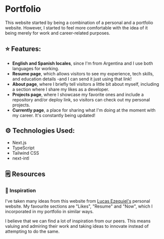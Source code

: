 # Portfolio
This website started by being a combination of a personal and a portfolio website. However, I started to feel more comfortable with the idea of it being merely for work and career-related purposes. 

## ⭐ Features:

- **English and Spanish locales**, since I'm from Argentina and I use both languages for working.
- **Resume page**, which allows visitors to see my experience, tech skills, and education details -and I can send it just using that link!
- **About page**, where I briefly tell visitors a little bit about myself, including a section where I share my likes as a developer.
- **Projects page**, where I showcase my favorite ones and include a repository and/or deploy link, so visitors can check out my personal projects.
- **Currently page**, a place for sharing what I'm doing at the moment with my career. It's constantly being updated!

## ⚙️ Technologies Used:

- Next.js
- TypeScript
- Tailwind CSS
- next-intl

## 🗒️ Resources

### 💭 Inspiration

I've taken many ideas from this website from [Lucas Ezequiel's](https://lojeda.co/es/) personal website. My favourite sections are "Likes", "Resume" and "Now", which I incorporated in my portfolio in similar ways.

I believe that we can find a lot of inspiration from our peers. This means valuing and admiring their work and taking ideas to innovate instead of attempting to do the same.

